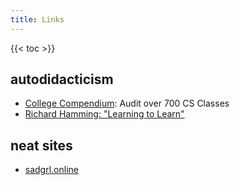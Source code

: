 ```yaml
---
title: Links
---
```


{{< toc >}}

## autodidacticism

- [College Compendium](https://collegecompendium.org/): Audit over 700 CS Classes
- [Richard Hamming: "Learning to Learn"](https://www.youtube.com/playlist?list=PL2FF649D0C4407B30)

## neat sites

- [sadgrl.online](https://sadgrl.online/)

